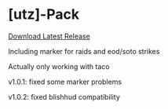 # [utz]-Pack

[Download Latest Release](https://github.com/sadson-ui/utz-pack/releases/latest/download/utzpack.taco)

Including marker for raids and eod/soto strikes

Actually only working with taco

v1.0.1: fixed some marker problems

v1.0.2: fixed blishhud compatibility
